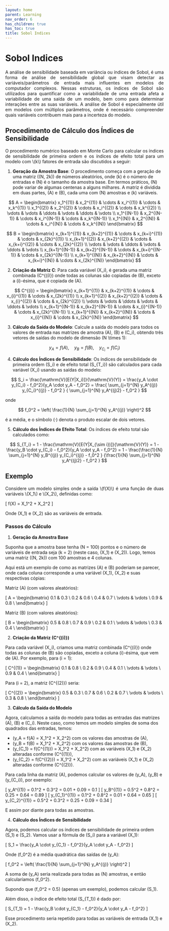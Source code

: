 ```yaml
---
layout: home
parent: Learning
nav_order: 6
has_children: true
has_toc: true
title: Sobol Indices
---
```


<!--Don't delete this script-->
<script src="https://polyfill.io/v3/polyfill.min.js?features=es6"></script>
<script id="MathJax-script" async src="https://cdn.jsdelivr.net/npm/mathjax@3/es5/tex-mml-chtml.js"></script>
<!--Don't delete this script-->

<h1>Sobol Indices</h1>

<p align="justify">A análise de sensibilidade baseada em variância ou índices de Sobol, é uma forma de análise de sensibilidade global que visam detectar as variáveis/parâmetros de entrada mais influentes em modelos de computador complexos. Nessas estruturas, os índices de Sobol são utilizados para quantificar como a variabilidade de uma entrada afeta a variabilidade de uma saída de um modelo, bem como para determinar interações entre as suas variáveis. A análise de Sobol é especialmente útil em modelos com múltiplos parâmetros, onde é necessário compreender quais variáveis contribuem mais para a incerteza do modelo.</p>

<h2>Procedimento de Cálculo dos Índices de Sensibilidade</h2>

<p align="justify">O procedimento numérico baseado em Monte Carlo para calcular os índices de sensibilidade de primeira ordem e os índices de efeito total para um modelo com \(k\) fatores de entrada são discutidos a seguir:</p>

1. **Geração da Amostra Base**:  O procedimento começa com a geração de uma matriz \((N, 2k)\) de números aleatórios, onde \(k\) é o número de entradas e \(N\) é o tamanho da amostra base. Em termos práticos, \(N\) pode variar de algumas centenas a alguns milhares. A matriz é dividida em duas partes, \(A\) e \(B\), cada uma com \(N\) amostras e \(k\) variáveis. 

$$
A = 
\begin{bmatrix}
x_1^{(1)} & x_2^{(1)} & \cdots & x_i^{(1)} & \cdots & x_k^{(1)} \\
x_1^{(2)} & x_2^{(2)} & \cdots & x_i^{(2)} & \cdots & x_k^{(2)} \\
\vdots & \vdots & \ddots & \vdots & \ddots & \vdots \\
x_1^{(N-1)} & x_2^{(N-1)} & \cdots & x_i^{(N-1)} & \cdots & x_k^{(N-1)} \\
x_1^{(N)} & x_2^{(N)} & \cdots & x_i^{(N)} & \cdots & x_k^{(N)}
\end{bmatrix}
$$

$$
B =
\begin{bmatrix}
x_{k+1}^{(1)} & x_{k+2}^{(1)} & \cdots & x_{k+i}^{(1)} & \cdots & x_{2k}^{(1)} \\
x_{k+1}^{(2)} & x_{k+2}^{(2)} & \cdots & x_{k+i}^{(2)} & \cdots & x_{2k}^{(2)} \\
\vdots & \vdots & \ddots & \vdots & \ddots & \vdots \\
x_{k+1}^{(N-1)} & x_{k+2}^{(N-1)} & \cdots & x_{k+i}^{(N-1)} & \cdots & x_{2k}^{(N-1)} \\
x_{k+1}^{(N)} & x_{k+2}^{(N)} & \cdots & x_{k+i}^{(N)} & \cdots & x_{2k}^{(N)}
\end{bmatrix}
$$

2. **Criação da Matriz C**: Para cada variável \(X_i\), é gerada uma matriz combinada \(C^{(i)}\) onde todas as colunas são copiadas de \(B\), exceto a \(i\)-ésima, que é copiada de \(A\).

$$
C^{(i)} = 
\begin{bmatrix}
x_{k+1}^{(1)} & x_{k+2}^{(1)} & \cdots & x_{i}^{(1)} & \cdots & x_{2k}^{(1)} \\
x_{k+1}^{(2)} & x_{k+2}^{(2)} & \cdots & x_{i}^{(2)} & \cdots & x_{2k}^{(2)} \\
\vdots & \vdots & \ddots & \vdots & \ddots & \vdots \\
x_{k+1}^{(N-1)} & x_{k+2}^{(N-1)} & \cdots & x_{i}^{(N-1)} & \cdots & x_{2k}^{(N-1)} \\
x_{k+1}^{(N)} & x_{k+2}^{(N)} & \cdots & x_{i}^{(N)} & \cdots & x_{2k}^{(N)}
\end{bmatrix}
$$

3. **Cálculo da Saída do Modelo**: Calcule a saída do modelo para todos os valores de entrada nas matrizes de amostra \(A\), \(B\) e \(C_i\), obtendo três vetores de saídas do modelo de dimensão \(N \times 1\):

$$
y_A = f(A), \quad y_B = f(B), \quad y_{C_i} = f(C_i)
$$

4. **Cálculo dos Índices de Sensibilidade**: Os índices de sensibilidade de primeira ordem \(S_i\) e de efeito total \(S_{T_i}\) são calculados para cada variável \(X_i\) usando as saídas do modelo:

$$
S_i = \frac{\mathrm{V}[E(Y|X_i)]}{\mathrm{V}(Y)} = \frac{y_A \cdot y_{C_i} - f_0^2}{y_A \cdot y_A - f_0^2} = \frac{ \sum_{j=1}^{N} y_A^{(j)} y_{C_i}^{(j)} - f_0^2 } { \sum_{j=1}^{N} y_A^{(j)2} - f_0^2 }
$$

onde

$$
f_0^2 = \left( \frac{1}{N} \sum_{j=1}^{N} y_A^{(j)} \right)^2
$$

é a média, e o símbolo (·) denota o produto escalar de dois vetores.

5. **Cálculo dos Índices de Efeito Total**: Os índices de efeito total são calculados como:

$$
S_{T_i} = 1 - \frac{\mathrm{V}[E(Y|X_{\sim i})]}{\mathrm{V}(Y)} = 1 - \frac{y_B \cdot y_{C_i} - f_0^2}{y_A \cdot y_A - f_0^2} = 1 - \frac{\frac{1}{N} \sum_{j=1}^{N} y_B^{(j)} y_{C_i}^{(j)} - f_0^2 } {\frac{1}{N} \sum_{j=1}^{N} y_A^{(j)2} - f_0^2 }
$$

<h2>Exemplo</h2>

<p align="justify">Considere um modelo simples onde a saída \(f(X)\) é uma função de duas variáveis \(X_1\) e \(X_2\), definidas como:</p>

\[
f(X) = X_1^2 + X_2^2
\]

Onde \(X_1\) e \(X_2\) são as variáveis de entrada.

### **Passos do Cálculo**

1. **Geração da Amostra Base**

Suponha que a amostra base tenha \(N = 100\) pontos e o número de variáveis de entrada seja \(k = 2\) (neste caso, \(X_1\) e \(X_2\)). Logo, temos uma matriz \((N, 2k)\) com 100 amostras e 4 colunas.

Aqui está um exemplo de como as matrizes \(A\) e \(B\) poderiam se parecer, onde cada coluna corresponde a uma variável \(X_1\), \(X_2\) e suas respectivas cópias:

Matriz \(A\) (com valores aleatórios):

\[
A = \begin{bmatrix}
0.1 & 0.3 \\
0.2 & 0.6 \\
0.4 & 0.7 \\
\vdots & \vdots \\
0.9 & 0.8 \\
\end{bmatrix}
\]

Matriz \(B\) (com valores aleatórios):

\[
B = \begin{bmatrix}
0.5 & 0.8 \\
0.7 & 0.9 \\
0.2 & 0.1 \\
\vdots & \vdots \\
0.3 & 0.4 \\
\end{bmatrix}
\]

2. **Criação da Matriz \(C^{(i)}\)**

Para cada variável \(X_i\), criamos uma matriz combinada \(C^{(i)}\) onde todas as colunas de \(B\) são copiadas, exceto a coluna \(i\)-ésima, que vem de \(A\). Por exemplo, para \(i = 1\):

\[
C^{(1)} = \begin{bmatrix}
0.1 & 0.8 \\
0.2 & 0.9 \\
0.4 & 0.1 \\
\vdots & \vdots \\
0.9 & 0.4 \\
\end{bmatrix}
\]

Para \(i = 2\), a matriz \(C^{(2)}\) seria:

\[
C^{(2)} = \begin{bmatrix}
0.5 & 0.3 \\
0.7 & 0.6 \\
0.2 & 0.7 \\
\vdots & \vdots \\
0.3 & 0.8 \\
\end{bmatrix}
\]

3. **Cálculo da Saída do Modelo**

Agora, calculamos a saída do modelo para todas as entradas das matrizes \(A\), \(B\) e \(C_i\). Neste caso, como temos um modelo simples de soma dos quadrados das entradas, temos:

- \(y_A = f(A) = X_1^2 + X_2^2\) com os valores das amostras de \(A\),
- \(y_B = f(B) = X_1^2 + X_2^2\) com os valores das amostras de \(B\),
- \(y_{C_1} = f(C^{(1)}) = X_1^2 + X_2^2\) com as variáveis \(X_1\) e \(X_2\) alteradas conforme \(C^{(1)}\),
- \(y_{C_2} = f(C^{(2)}) = X_1^2 + X_2^2\) com as variáveis \(X_1\) e \(X_2\) alteradas conforme \(C^{(2)}\).

Para cada linha da matriz \(A\), podemos calcular os valores de \(y_A\), \(y_B\) e \(y_{C_i}\), por exemplo:

\[
y_A^{(1)} = 0.1^2 + 0.3^2 = 0.01 + 0.09 = 0.1
\]
\[
y_B^{(1)} = 0.5^2 + 0.8^2 = 0.25 + 0.64 = 0.89
\]
\[
y_{C_1}^{(1)} = 0.1^2 + 0.8^2 = 0.01 + 0.64 = 0.65
\]
\[
y_{C_2}^{(1)} = 0.5^2 + 0.3^2 = 0.25 + 0.09 = 0.34
\]

E assim por diante para todas as amostras.

4. **Cálculo dos Índices de Sensibilidade**

Agora, podemos calcular os índices de sensibilidade de primeira ordem \(S_1\) e \(S_2\). Vamos usar a fórmula de \(S_i\) para a variável \(X_1\):

\[
S_1 = \frac{y_A \cdot y_{C_1} - f_0^2}{y_A \cdot y_A - f_0^2}
\]

Onde \(f_0^2\) é a média quadrática das saídas de \(y_A\):

\[
f_0^2 = \left( \frac{1}{N} \sum_{j=1}^{N} y_A^{(j)} \right)^2
\]

A soma de \(y_A\) seria realizada para todas as \(N\) amostras, e então calcularíamos \(f_0^2\).

Supondo que \(f_0^2 = 0.5\) (apenas um exemplo), podemos calcular \(S_1\).

Além disso, o índice de efeito total \(S_{T_1}\) é dado por:

\[
S_{T_1} = 1 - \frac{y_B \cdot y_{C_1} - f_0^2}{y_A \cdot y_A - f_0^2}
\]

Esse procedimento seria repetido para todas as variáveis de entrada \(X_1\) e \(X_2\).
